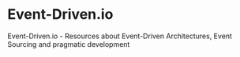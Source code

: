 # Event-Driven.io

Event-Driven.io - Resources about Event-Driven Architectures, Event Sourcing and pragmatic development
